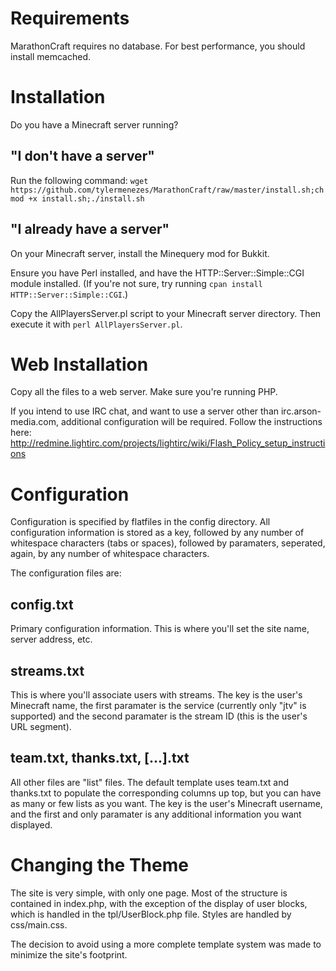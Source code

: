 Requirements
=============

MarathonCraft requires no database. For best performance, you should install memcached.

Installation
============
Do you have a Minecraft server running?

"I don't have a server"
--------------------------------

Run the following command: `wget https://github.com/tylermenezes/MarathonCraft/raw/master/install.sh;chmod +x install.sh;./install.sh`

"I already have a server"
-----------------------------

On your Minecraft server, install the Minequery mod for Bukkit.

Ensure you have Perl installed, and have the HTTP::Server::Simple::CGI module installed. (If you're not sure, try running `cpan install HTTP::Server::Simple::CGI`.)

Copy the AllPlayersServer.pl script to your Minecraft server directory. Then execute it with `perl AllPlayersServer.pl`.

Web Installation
================
Copy all the files to a web server. Make sure you're running PHP.

If you intend to use IRC chat, and want to use a server other than irc.arson-media.com, additional configuration will be required. Follow the instructions here: http://redmine.lightirc.com/projects/lightirc/wiki/Flash_Policy_setup_instructions

Configuration
==============

Configuration is specified by flatfiles in the config directory. All configuration information is stored as a key, followed by any number of whitespace characters (tabs or spaces), followed by paramaters, seperated, again, by any number of whitespace characters.

The configuration files are:

config.txt
-----------

Primary configuration information. This is where you'll set the site name, server address, etc.

streams.txt
------------

This is where you'll associate users with streams. The key is the user's Minecraft name, the first paramater is the service (currently only "jtv" is supported) and the second paramater is the stream ID (this is the user's URL segment).

team.txt, thanks.txt, [...].txt
--------------------------------
All other files are "list" files. The default template uses team.txt and thanks.txt to populate the corresponding columns up top, but you can have as many or few lists as you want. The key is the user's Minecraft username, and the first and only paramater is any additional information you want displayed.

Changing the Theme
===================
The site is very simple, with only one page. Most of the structure is contained in index.php, with the exception of the display of user blocks, which is handled in the tpl/UserBlock.php file. Styles are handled by css/main.css.

The decision to avoid using a more complete template system was made to minimize the site's footprint.
